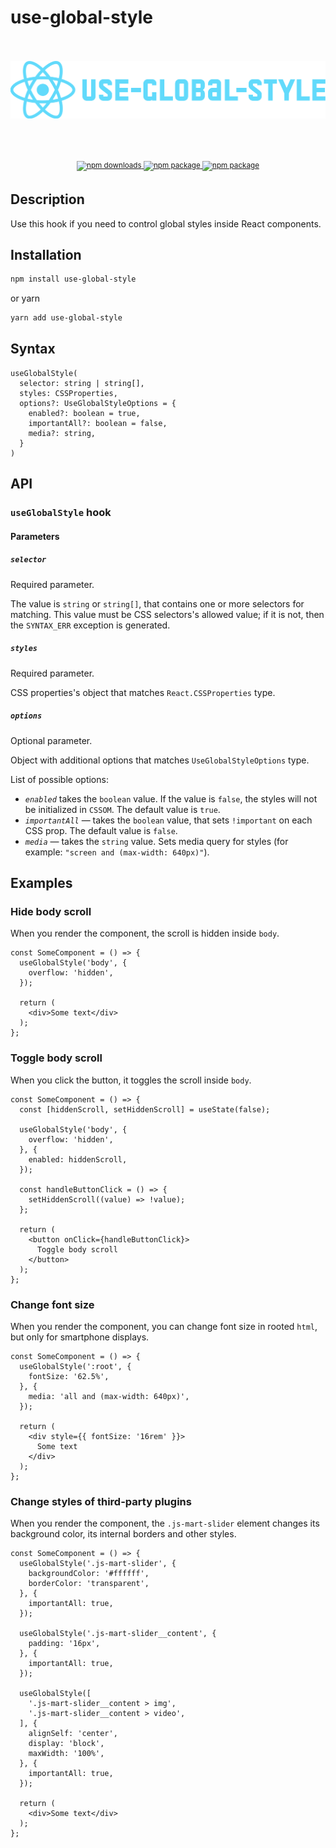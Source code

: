 # use-global-style

<p align="center">
  <br>
  <br>
  <a href="#react-drag">
    <img alt="" src=".assets/logo.svg" width="600">
  </a>
</p>

<p align="center">
  <br>
  <br>
  <br>
  <sup>
    <a href="https://github.com/ruslan-mart/use-global-style/actions/workflows/publish.yml">
      <img src="https://img.shields.io/github/workflow/status/ruslan-mart/use-global-style/CI" alt="npm downloads" />
    </a>
    <a href="https://www.npmjs.com/package/use-global-style">
       <img src="https://img.shields.io/npm/v/use-global-style.svg" alt="npm package" />
    </a>
    <a href="https://www.npmjs.com/package/use-global-style">
       <img src="https://img.shields.io/npm/dw/use-global-style" alt="npm package" />
    </a>
  </sup>
</p>

## Description

Use this hook if you need to control global styles inside React components.

## Installation

```bash
npm install use-global-style
```

or yarn

```bash
yarn add use-global-style
```

## Syntax

```
useGlobalStyle(
  selector: string | string[],
  styles: CSSProperties,
  options?: UseGlobalStyleOptions = {
    enabled?: boolean = true,
    importantAll?: boolean = false,
    media?: string,
  }
)
```

## API

### `useGlobalStyle` hook

#### Parameters

##### _`selector`_

Required parameter.

The value is `string` or `string[]`, that contains one or more selectors for matching. This value must be CSS selectors's allowed value; if it is not, then the `SYNTAX_ERR` exception is generated.

##### _`styles`_

Required parameter.

CSS properties's object that matches `React.CSSProperties` type.

##### _`options`_

Optional parameter.

Object with additional options that matches `UseGlobalStyleOptions` type.

List of possible options:

+ _`enabled`_ takes the `boolean` value. If the value is `false`, the styles will not be initialized in `CSSOM`. The default value is `true`.
+ _`importantAll`_ — takes the `boolean` value, that sets `!important` on each CSS prop. The default value is `false`.
+ _`media`_ — takes the `string` value. Sets media query for styles (for example: `"screen and (max-width: 640px)"`).

## Examples

### Hide body scroll

When you render the component, the scroll is hidden inside `body`.

```tsx
const SomeComponent = () => {
  useGlobalStyle('body', {
    overflow: 'hidden',
  });
  
  return (
    <div>Some text</div>
  );
};
```

### Toggle body scroll

When you click the button, it toggles the scroll inside `body`.

```tsx
const SomeComponent = () => {
  const [hiddenScroll, setHiddenScroll] = useState(false);
  
  useGlobalStyle('body', {
    overflow: 'hidden',
  }, {
    enabled: hiddenScroll,
  });
  
  const handleButtonClick = () => {
    setHiddenScroll((value) => !value);
  };
  
  return (
    <button onClick={handleButtonClick}>
      Toggle body scroll
    </button>
  );
};
```

### Change font size

When you render the component, you can change font size in rooted `html`, but only for smartphone displays.

```tsx
const SomeComponent = () => {
  useGlobalStyle(':root', {
    fontSize: '62.5%',
  }, {
    media: 'all and (max-width: 640px)',
  });
  
  return (
    <div style={{ fontSize: '16rem' }}>
      Some text
    </div>
  );
};
```

### Change styles of third-party plugins

When you render the component, the `.js-mart-slider` element changes its background color, its internal borders and other styles.

```tsx
const SomeComponent = () => {
  useGlobalStyle('.js-mart-slider', {
    backgroundColor: '#ffffff',
    borderColor: 'transparent',
  }, {
    importantAll: true,
  });

  useGlobalStyle('.js-mart-slider__content', {
    padding: '16px',
  }, {
    importantAll: true,
  });

  useGlobalStyle([
    '.js-mart-slider__content > img',
    '.js-mart-slider__content > video',
  ], {
    alignSelf: 'center',
    display: 'block',
    maxWidth: '100%',
  }, {
    importantAll: true,
  });

  return (
    <div>Some text</div>
  );
};
```
